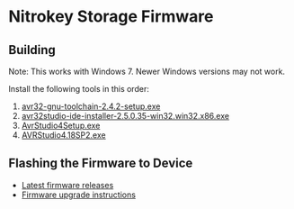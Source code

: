 Nitrokey Storage Firmware
=========================

## Building

Note: This works with Windows 7. Newer Windows versions may not work.

Install the following tools in this order:

1. [avr32-gnu-toolchain-2.4.2-setup.exe](http://www.atmel.com/System/BaseForm.aspx?target=tcm:26-17439)
1. [avr32studio-ide-installer-2.5.0.35-win32.win32.x86.exe](http://www.atmel.com/tools/studioarchive.aspx)
1. [AvrStudio4Setup.exe](http://www.atmel.com/tools/studioarchive.aspx)
1. [AVRStudio4.18SP2.exe](http://www.atmel.com/System/BaseForm.aspx?target=tcm:26-41051)

## Flashing the Firmware to Device

- [Latest firmware releases](https://github.com/Nitrokey/nitrokey-storage-firmware/tree/master/binary)
- [Firmware upgrade instructions](https://www.nitrokey.com/en/doc/firmware-update-storage)
